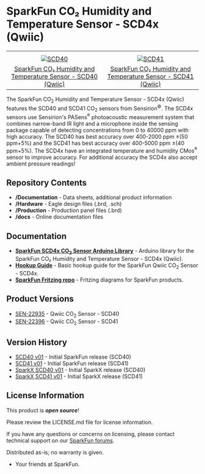 SparkFun CO₂ Humidity and Temperature Sensor - SCD4x (Qwiic)
========================================

<table class="table table-hover table-striped table-bordered">
    <tr>
        <th class="text-center">
        </th>
        <th class="text-center">
        </th>
    </tr>
    <tr align="center">
        <td><a href="https://www.sparkfun.com/products/22395"><img src="https://cdn.sparkfun.com/assets/parts/2/2/4/2/7/22395-_SEN_Qwiic_SCD40-_01.jpg" alt="SCD40"></a></td>
        <td><a href="https://www.sparkfun.com/products/22396"><img src="https://cdn.sparkfun.com//assets/parts/2/2/4/2/8/22396-_SEN_Qwiic_SCD41-_01.jpg" alt="SCD41"></a></td>
    </tr>
    <tr align="center">
        <td><a href="https://www.sparkfun.com/products/22395">SparkFun CO₂ Humidity and Temperature Sensor - SCD40 (Qwiic)</a></td>
        <td><a href="https://www.sparkfun.com/products/22396">SparkFun CO₂ Humidity and Temperature Sensor - SCD41 (Qwiic)</a></td>
    </tr>
</table>

The SparkFun CO<sub>2</sub> Humidity and Temperature Sensor - SCD4x (Qwiic) features the SCD40 and SCD41 CO<sub>2</sub> sensors from Sensirion<sup>&copy;</sup>. The SCD4x sensors use Sensirion's PASens<sup>&reg;</sup> photoacoustic measurement system that combines narrow-band IR light and a microphone inside the sensing package capable of detecting concentrations from 0 to 40000 ppm with high accuracy. The SCD40 has best accuracy over 400-2000 ppm ±(50 ppm+5%) and the SCD41 has best accuracy over 400-5000 ppm ±(40 ppm+5%). The SCD4x have an integrated temperature and humidity CMos<sup>&reg;</sup> sensor to improve accuracy. For additional accuracy the SCD4x also accept ambient pressure readings!

Repository Contents
-------------------

* **/Documentation** - Data sheets, additional product information
* **/Hardware** - Eagle design files (.brd, .sch)
* **/Production** - Production panel files (.brd)
* **/docs** - Online documentation files

Documentation
--------------
* **[SparkFun SCD4x CO<sub>2</sub> Sensor Arduino Library](https://github.com/sparkfun/SparkFun_SCD4x_Arduino_Library)** - Arduino library for the SparkFun CO₂ Humidity and Temperature Sensor - SCD4x (Qwiic).
* **[Hookup Guide](https://sparkfun.github.io/SparkFun_Qwiic_CO2_Sensor_SCD4X)** - Basic hookup guide for the SparkFun Qwiic CO<sub>2</sub> Sensor - SCD4x.
* **[SparkFun Fritzing repo](https://github.com/sparkfun/Fritzing_Parts)** - Fritzing diagrams for SparkFun products.

Product Versions
----------------
* [SEN-22935](https://www.sparkfun.com/products/22395) - Qwiic CO<sub>2</sub> Sensor - SCD40
* [SEN-22396](https://www.sparkfun.com/products/22395) - Qwiic CO<sub>2</sub> Sensor - SCD41


Version History
---------------
* [SCD40 v01](https://www.sparkfun.com/products/22395) - Initial SparkFun release (SCD40)
* [SCD41 v01](https://www.sparkfun.com/products/22396) - Initial SparkFun release (SCD41)
* [SparkX SCD40 v01](https://www.sparkfun.com/products/18365) - Initial SparkX release (SCD40)
* [SparkX SCD41 v01](https://www.sparkfun.com/products/18366) - Initial SparkX release (SCD41)

License Information
-------------------

This product is _**open source**_!

Please review the LICENSE.md file for license information.

If you have any questions or concerns on licensing, please contact technical support on our [SparkFun forums](https://forum.sparkfun.com/viewforum.php?f=152).

Distributed as-is; no warranty is given.

- Your friends at SparkFun.